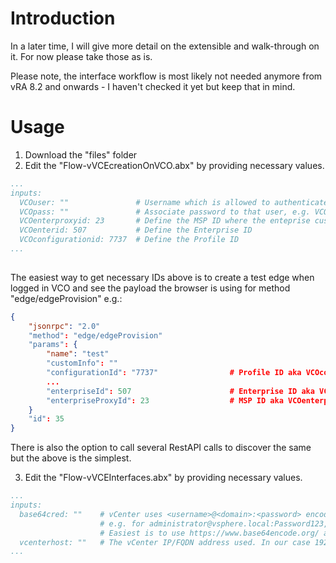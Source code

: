 # Introduction

In a later time, I will give more detail on the extensible and walk-through on it. For now please take those as is.

Please note, the interface workflow is most likely not needed anymore from vRA 8.2 and onwards - I haven't checked it yet but keep that in mind.

# Usage

1) Download the "files" folder
2) Edit the "Flow-vVCEcreationOnVCO.abx" by providing necessary values.

```yml
...
inputs:
  VCOuser: ""               # Username which is allowed to authenticate and make changes, e.g. VCOuser: "APIuser"
  VCOpass: ""               # Associate password to that user, e.g. VCOpass: "Velocloud123"
  VCOenterproxyid: 23       # Define the MSP ID where the enteprise customer resides in. 
  VCOenterid: 507           # Define the Enterprise ID 
  VCOconfigurationid: 7737  # Define the Profile ID
...
    
```

The easiest way to get necessary IDs above is to create a test edge when logged in  VCO and see the payload the browser is using for  method "edge/edgeProvision" e.g.:

```json
{
    "jsonrpc": "2.0"
    "method": "edge/edgeProvision"
    "params": {
        "name": "test"
        "customInfo": ""
        "configurationId": "7737"                # Profile ID aka VCOconfigurationid as above
        ...
        "enterpriseId": 507                      # Enterprise ID aka VCOenterid as above 
        "enterpriseProxyId": 23                  # MSP ID aka VCOenterproxyid as above
    }
    "id": 35
}
```

There is also the option to call several RestAPI calls to discover the same but the above is the simplest.

3) Edit the "Flow-vVCEInterfaces.abx" by providing necessary values. 

```yml
...
inputs:
  base64cred: ""    # vCenter uses <username>@<domain>:<password> encoded as base64 for API calls, 
                    # e.g. for administrator@vsphere.local:Password123, the encoded string would look `YWRtaW5pc3RyYXRvckB2c3BoZXJlLmxvY2FsOlBhc3N3b3JkMTIz`. 
                    # Easiest is to use https://www.base64encode.org/ and https://www.base64decode.org/ encode and decode base64 strings.
  vcenterhost: ""   # The vCenter IP/FQDN address used. In our case 192.168.2.52.
...
```



